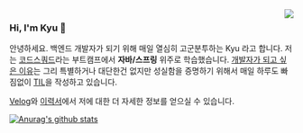 <img src="https://user-images.githubusercontent.com/59721293/116868919-c910e700-ac63-11eb-8850-711bc436bd77.png" align="right" />

### Hi, I'm Kyu 👋

안녕하세요. 백엔드 개발자가 되기 위해 매일 열심히 고군분투하는 Kyu 라고 합니다. 저는 [코드스쿼드](https://codesquad.kr/)라는 부트캠프에서 **자바/스프링** 위주로 학습했습니다. [개발자가 되고 싶은 이유](https://velog.io/@kyukim/about)는 그리 특별하거나 대단한건 없지만 성실함을 증명하기 위해서 매일 하루도 빠짐없이 [TIL](https://velog.io/@kyukim/series/TIL)을 작성하고 있습니다.


[Velog](https://velog.io/@kyukim)와 [이력서](https://www.notion.so/bd4e9b5fe74f44dbadef91728d59a46c)에서 저에 대한 더 자세한 정보를 얻으실 수 있습니다.

[![Anurag's github stats](https://github-readme-stats.vercel.app/api?username=kyupid)](https://github.com/anuraghazra/github-readme-stats)
<div align=right>

